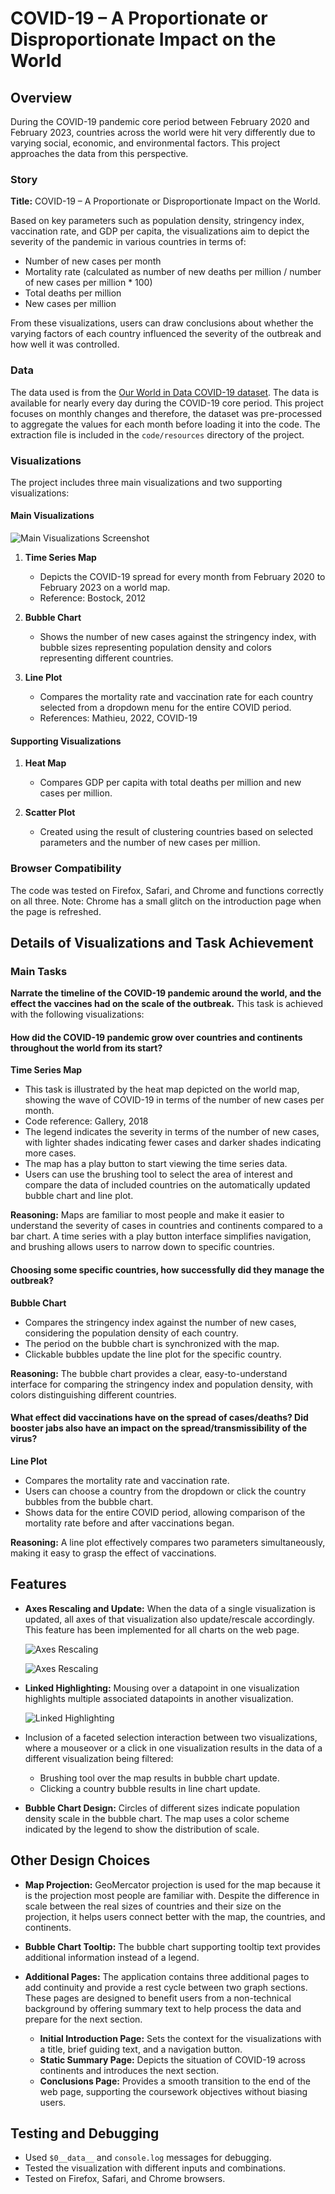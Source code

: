 # COVID-19 – A Proportionate or Disproportionate Impact on the World

## Overview

During the COVID-19 pandemic core period between February 2020 and February 2023, countries across the world were hit very differently due to varying social, economic, and environmental factors. This project approaches the data from this perspective.

### Story

**Title:** COVID-19 – A Proportionate or Disproportionate Impact on the World.

Based on key parameters such as population density, stringency index, vaccination rate, and GDP per capita, the visualizations aim to depict the severity of the pandemic in various countries in terms of:
- Number of new cases per month
- Mortality rate (calculated as number of new deaths per million / number of new cases per million * 100)
- Total deaths per million
- New cases per million

From these visualizations, users can draw conclusions about whether the varying factors of each country influenced the severity of the outbreak and how well it was controlled.

### Data

The data used is from the [Our World in Data COVID-19 dataset](https://github.com/owid/covid-19-data/blob/master/public/data/owid-covid-data.csv). The data is available for nearly every day during the COVID-19 core period. This project focuses on monthly changes and therefore, the dataset was pre-processed to aggregate the values for each month before loading it into the code. The extraction file is included in the `code/resources` directory of the project.

### Visualizations

The project includes three main visualizations and two supporting visualizations:

#### Main Visualizations

![Main Visualizations Screenshot](code/images/overview.png)

1. **Time Series Map**
   - Depicts the COVID-19 spread for every month from February 2020 to February 2023 on a world map.
   - Reference: Bostock, 2012

2. **Bubble Chart**
   - Shows the number of new cases against the stringency index, with bubble sizes representing population density and colors representing different countries.

3. **Line Plot**
   - Compares the mortality rate and vaccination rate for each country selected from a dropdown menu for the entire COVID period.
   - References: Mathieu, 2022, COVID-19

#### Supporting Visualizations

1. **Heat Map**
   - Compares GDP per capita with total deaths per million and new cases per million.

2. **Scatter Plot**
   - Created using the result of clustering countries based on selected parameters and the number of new cases per million.

### Browser Compatibility

The code was tested on Firefox, Safari, and Chrome and functions correctly on all three. Note: Chrome has a small glitch on the introduction page when the page is refreshed.

## Details of Visualizations and Task Achievement

### Main Tasks

**Narrate the timeline of the COVID-19 pandemic around the world, and the effect the vaccines had on the scale of the outbreak.** This task is achieved with the following visualizations:

#### How did the COVID-19 pandemic grow over countries and continents throughout the world from its start?

**Time Series Map**
- This task is illustrated by the heat map depicted on the world map, showing the wave of COVID-19 in terms of the number of new cases per month.
- Code reference: Gallery, 2018
- The legend indicates the severity in terms of the number of new cases, with lighter shades indicating fewer cases and darker shades indicating more cases.
- The map has a play button to start viewing the time series data.
- Users can use the brushing tool to select the area of interest and compare the data of included countries on the automatically updated bubble chart and line plot.

**Reasoning:** Maps are familiar to most people and make it easier to understand the severity of cases in countries and continents compared to a bar chart. A time series with a play button interface simplifies navigation, and brushing allows users to narrow down to specific countries.

#### Choosing some specific countries, how successfully did they manage the outbreak?

**Bubble Chart**
- Compares the stringency index against the number of new cases, considering the population density of each country.
- The period on the bubble chart is synchronized with the map.
- Clickable bubbles update the line plot for the specific country.

**Reasoning:** The bubble chart provides a clear, easy-to-understand interface for comparing the stringency index and population density, with colors distinguishing different countries.

#### What effect did vaccinations have on the spread of cases/deaths? Did booster jabs also have an impact on the spread/transmissibility of the virus?

**Line Plot**
- Compares the mortality rate and vaccination rate.
- Users can choose a country from the dropdown or click the country bubbles from the bubble chart.
- Shows data for the entire COVID period, allowing comparison of the mortality rate before and after vaccinations began.

**Reasoning:** A line plot effectively compares two parameters simultaneously, making it easy to grasp the effect of vaccinations.


## Features

- **Axes Rescaling and Update:** When the data of a single visualization is updated, all axes of that visualization also update/rescale accordingly. This feature has been implemented for all charts on the web page.

  ![Axes Rescaling](code/images/connection1.png)
  
  ![Axes Rescaling](code/images/connection2.png)

- **Linked Highlighting:** Mousing over a datapoint in one visualization highlights multiple associated datapoints in another visualization.
  
  ![Linked Highlighting](code/images/connection3.png)

- Inclusion of a faceted selection interaction between two visualizations, where a mouseover or a click in one visualization results in the data of a different visualization being filtered:
  - Brushing tool over the map results in bubble chart update.
  - Clicking a country bubble results in line chart update.

- **Bubble Chart Design:** Circles of different sizes indicate population density scale in the bubble chart. The map uses a color scheme indicated by the legend to show the distribution of scale.

## Other Design Choices

- **Map Projection:** GeoMercator projection is used for the map because it is the projection most people are familiar with. Despite the difference in scale between the real sizes of countries and their size on the projection, it helps users connect better with the map, the countries, and continents.

- **Bubble Chart Tooltip:** The bubble chart supporting tooltip text provides additional information instead of a legend.

- **Additional Pages:** The application contains three additional pages to add continuity and provide a rest cycle between two graph sections. These pages are designed to benefit users from a non-technical background by offering summary text to help process the data and prepare for the next section.
  - **Initial Introduction Page:** Sets the context for the visualizations with a title, brief guiding text, and a navigation button.
  - **Static Summary Page:** Depicts the situation of COVID-19 across continents and introduces the next section.
  - **Conclusions Page:** Provides a smooth transition to the end of the web page, supporting the coursework objectives without biasing users.

## Testing and Debugging
  - Used `$0__data__` and `console.log` messages for debugging.
  - Tested the visualization with different inputs and combinations.
  - Tested on Firefox, Safari, and Chrome browsers.
